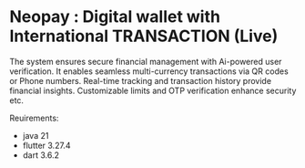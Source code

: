 # Neopay : Digital wallet with International TRANSACTION (Live)

The system ensures secure financial management with Ai-powered user verification. It enables seamless multi-currency transactions via QR codes or Phone numbers. Real-time tracking and transaction history provide financial insights. Customizable limits and OTP verification enhance security etc.

Reuirements:

- java 21
- flutter 3.27.4
- dart 3.6.2
